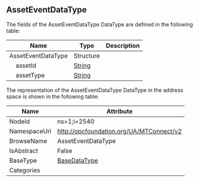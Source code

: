 <!-- datatype -->
## AssetEventDataType
  
<!-- end of description -->
The fields of the AssetEventDataType DataType are defined in the following table:  

|Name|Type|Description|
|---|---|---|
|AssetEventDataType|Structure||
|&nbsp;&nbsp;&nbsp;&nbsp;assetId|[String](../../../Core/Part3/DataTypes/String/readme.md)||
|&nbsp;&nbsp;&nbsp;&nbsp;assetType|[String](../../../Core/Part3/DataTypes/String/readme.md)||

The representation of the AssetEventDataType DataType in the address space is shown in the following table:  

|Name|Attribute|
|---|---|
|NodeId|ns=1;i=2540|
|NamespaceUri|http://opcfoundation.org/UA/MTConnect/v2|
|BrowseName|AssetEventDataType|
|IsAbstract|False|
|BaseType|[BaseDataType](../../../Core/Part3/DataTypes/BaseDataType/readme.md)|
|Categories||

